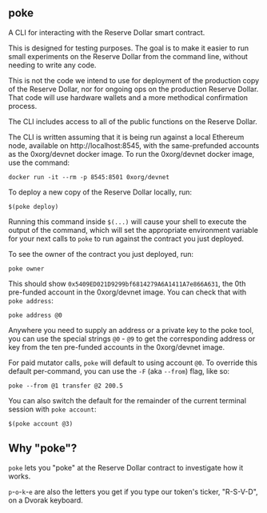 poke
---

A CLI for interacting with the Reserve Dollar smart contract.

This is designed for testing purposes. The goal is to make it easier to run small experiments
on the Reserve Dollar from the command line, without needing to write any code.

This is not the code we intend to use for deployment of the production copy of the Reserve
Dollar, nor for ongoing ops on the production Reserve Dollar. That code will use hardware
wallets and a more methodical confirmation process.

The CLI includes access to all of the public functions on the Reserve Dollar.

The CLI is written assuming that it is being run against a local Ethereum node, available
on http://localhost:8545, with the same-prefunded accounts as the 0xorg/devnet docker image.
To run the 0xorg/devnet docker image, use the command:

    docker run -it --rm -p 8545:8501 0xorg/devnet

To deploy a new copy of the Reserve Dollar locally, run:

    $(poke deploy)

Running this command inside `$(...)` will cause your shell to execute the output of the
command, which will set the appropriate environment variable for your next calls to `poke`
to run against the contract you just deployed.

To see the owner of the contract you just deployed, run:

    poke owner

This should show `0x5409ED021D9299bf6814279A6A1411A7e866A631`, the 0th pre-funded account
in the 0xorg/devnet image. You can check that with `poke address`:

    poke address @0

Anywhere you need to supply an address or a private key to the poke tool, you can use
the special strings `@0` - `@9` to get the corresponding address or key from the ten
pre-funded accounts in the 0xorg/devnet image.

For paid mutator calls, `poke` will default to using account `@0`. To override this default
per-command, you can use the `-F` (aka `--from`) flag, like so:

	poke --from @1 transfer @2 200.5

You can also switch the default for the remainder of the current terminal session with
`poke account`:

	$(poke account @3)

## Why "poke"?

`poke` lets you "poke" at the Reserve Dollar contract to investigate how it works.

`p`-`o`-`k`-`e` are also the letters you get if you type our token's ticker, "R-S-V-D",
on a Dvorak keyboard.
